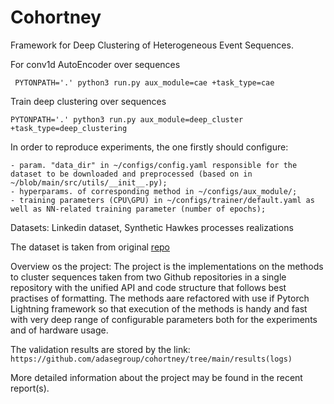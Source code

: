 # Cohortney

Framework for Deep Clustering of Heterogeneous Event Sequences.

For conv1d AutoEncoder over sequences
```shell script
 PYTONPATH='.' python3 run.py aux_module=cae +task_type=cae
```

Train deep clustering over sequences
```shell script
PYTONPATH='.' python3 run.py aux_module=deep_cluster +task_type=deep_clustering
```

In order to reproduce experiments, the one firstly should configure:
```
- param. "data_dir" in ~/configs/config.yaml responsible for the dataset to be downloaded and preprocessed (based on in ~/blob/main/src/utils/__init__.py); 
- hyperparams. of corresponding method in ~/configs/aux_module/;
- training parameters (CPU\GPU) in ~/configs/trainer/default.yaml as well as NN-related training parameter (number of epochs);
```


Datasets:
Linkedin dataset, 
Synthetic Hawkes processes realizations

The dataset is taken from original [repo](https://github.com/VladislavZh/pp_clustering)


Overview os the project:
The project is the implementations on the methods to cluster sequences taken from two Github repositories  in a single repository with the unified  API and code structure that follows best practises of formatting. The methods aare refactored with use if Pytorch Lightning framework so that execution of the methods is handy and fast with very deep range of configurable parameters both for the experiments and of hardware usage. 

The validation results are stored by the link: ``` https://github.com/adasegroup/cohortney/tree/main/results(logs) ``` 

More detailed information about the project may be found in the recent report(s).


